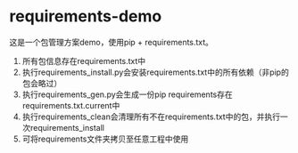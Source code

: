 # requirements-demo
这是一个包管理方案demo，使用pip + requirements.txt。
1. 所有包信息存在requirements.txt中
2. 执行requirements_install.py会安装requirements.txt中的所有依赖（非pip的包会略过）
3. 执行requirements_gen.py会生成一份pip requirements存在requirements.txt.current中
4. 执行requirements_clean会清理所有不在requirements.txt中的包，并执行一次requirements_install
5. 可将requirements文件夹拷贝至任意工程中使用
